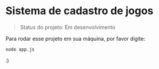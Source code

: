 # Sistema de cadastro de jogos

> Status do projeto: Em desenvolvimento

Para rodar esse projeto em sua máquina, por favor digite:

```
node app.js
```
:)